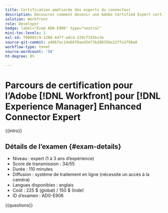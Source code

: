 ```yaml
---
title: Certification améliorée des experts du connecteur
description: Découvrez comment devenir une Adobe Certified Expert certifiée dans Adobe [!DNL Workfront] pour [!DNL Experience Manager]
solution: Workfront
role: Developer
badge: label="Exam AD0-E906" type="neutral"
mini-toc-levels: 1
exl-id: f00092c9-1288-447f-adcd-229cf325bc3e
source-git-commit: a406fac14e66f8aed5ef3b288356e12ffa1f98a0
workflow-type: tm+mt
source-wordcount: '58'
ht-degree: 0%

---
```


# Parcours de certification pour l’Adobe [!DNL Workfront] pour [!DNL Experience Manager] Enhanced Connector Expert

{{intro}}

## Détails de l’examen {#exam-details}

* Niveau : expert (1 à 3 ans d’expérience)
* Score de transmission : 34/55
* Durée : 110 minutes
* Diffusion : système de traitement en ligne (nécessite un accès à la caméra)
* Langues disponibles : anglais
* Coût : 225 $ (global) / 150 $ (Inde)
* ID d’examen : AD0-E906

{{questions}}
